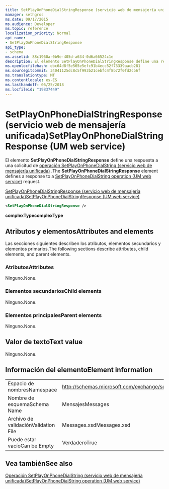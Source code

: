 ```yaml
---
title: SetPlayOnPhoneDialStringResponse (servicio web de mensajería unificada)
manager: sethgros
ms.date: 09/17/2015
ms.audience: Developer
ms.topic: reference
localization_priority: Normal
api_name:
- SetPlayOnPhoneDialStringResponse
api_type:
- schema
ms.assetid: 88c1960a-0b9e-405d-a634-0d6a66524c1e
description: El elemento SetPlayOnPhoneDialStringResponse define una respuesta a una solicitud de SetPlayOnPhoneDialString operación (servicio web de mensajería unificada).
ms.openlocfilehash: ebc64d8f5e565e5efc91b4ecc52f73339aacb281
ms.sourcegitcommit: 34041125dc8c5f993b21cebfc4f8b72f0fd2cb6f
ms.translationtype: MT
ms.contentlocale: es-ES
ms.lasthandoff: 06/25/2018
ms.locfileid: "19837449"
---
```

# <a name="setplayonphonedialstringresponse-um-web-service"></a><span data-ttu-id="f5718-103">SetPlayOnPhoneDialStringResponse (servicio web de mensajería unificada)</span><span class="sxs-lookup"><span data-stu-id="f5718-103">SetPlayOnPhoneDialStringResponse (UM web service)</span></span>

<span data-ttu-id="f5718-104">El elemento **SetPlayOnPhoneDialStringResponse** define una respuesta a una solicitud de [operación SetPlayOnPhoneDialString (servicio web de mensajería unificada)](setplayonphonedialstring-operation-um-web-service.md) .</span><span class="sxs-lookup"><span data-stu-id="f5718-104">The **SetPlayOnPhoneDialStringResponse** element defines a response to a [SetPlayOnPhoneDialString operation (UM web service)](setplayonphonedialstring-operation-um-web-service.md) request.</span></span> 
  
[<span data-ttu-id="f5718-105">SetPlayOnPhoneDialStringResponse (servicio web de mensajería unificada)</span><span class="sxs-lookup"><span data-stu-id="f5718-105">SetPlayOnPhoneDialStringResponse (UM web service)</span></span>](setplayonphonedialstringresponse-um-web-service.md)
  
```xml
<SetPlayOnPhoneDialStringResponse />
```

 <span data-ttu-id="f5718-106">**complexType**</span><span class="sxs-lookup"><span data-stu-id="f5718-106">**complexType**</span></span>
## <a name="attributes-and-elements"></a><span data-ttu-id="f5718-107">Atributos y elementos</span><span class="sxs-lookup"><span data-stu-id="f5718-107">Attributes and elements</span></span>

<span data-ttu-id="f5718-108">Las secciones siguientes describen los atributos, elementos secundarios y elementos primarios.</span><span class="sxs-lookup"><span data-stu-id="f5718-108">The following sections describe attributes, child elements, and parent elements.</span></span>
  
### <a name="attributes"></a><span data-ttu-id="f5718-109">Atributos</span><span class="sxs-lookup"><span data-stu-id="f5718-109">Attributes</span></span>

<span data-ttu-id="f5718-110">Ninguno.</span><span class="sxs-lookup"><span data-stu-id="f5718-110">None.</span></span>
  
### <a name="child-elements"></a><span data-ttu-id="f5718-111">Elementos secundarios</span><span class="sxs-lookup"><span data-stu-id="f5718-111">Child elements</span></span>

<span data-ttu-id="f5718-112">Ninguno.</span><span class="sxs-lookup"><span data-stu-id="f5718-112">None.</span></span>
  
### <a name="parent-elements"></a><span data-ttu-id="f5718-113">Elementos principales</span><span class="sxs-lookup"><span data-stu-id="f5718-113">Parent elements</span></span>

<span data-ttu-id="f5718-114">Ninguno.</span><span class="sxs-lookup"><span data-stu-id="f5718-114">None.</span></span>
  
## <a name="text-value"></a><span data-ttu-id="f5718-115">Valor de texto</span><span class="sxs-lookup"><span data-stu-id="f5718-115">Text value</span></span>

<span data-ttu-id="f5718-116">Ninguno.</span><span class="sxs-lookup"><span data-stu-id="f5718-116">None.</span></span>
  
## <a name="element-information"></a><span data-ttu-id="f5718-117">Información del elemento</span><span class="sxs-lookup"><span data-stu-id="f5718-117">Element information</span></span>

|||
|:-----|:-----|
|<span data-ttu-id="f5718-118">Espacio de nombres</span><span class="sxs-lookup"><span data-stu-id="f5718-118">Namespace</span></span>  <br/> |http://schemas.microsoft.com/exchange/services/2006/messages  <br/> |
|<span data-ttu-id="f5718-119">Nombre de esquema</span><span class="sxs-lookup"><span data-stu-id="f5718-119">Schema Name</span></span>  <br/> |<span data-ttu-id="f5718-120">Mensajes</span><span class="sxs-lookup"><span data-stu-id="f5718-120">Messages</span></span>  <br/> |
|<span data-ttu-id="f5718-121">Archivo de validación</span><span class="sxs-lookup"><span data-stu-id="f5718-121">Validation File</span></span>  <br/> |<span data-ttu-id="f5718-122">Messages.xsd</span><span class="sxs-lookup"><span data-stu-id="f5718-122">Messages.xsd</span></span>  <br/> |
|<span data-ttu-id="f5718-123">Puede estar vacío</span><span class="sxs-lookup"><span data-stu-id="f5718-123">Can be Empty</span></span>  <br/> |<span data-ttu-id="f5718-124">Verdadero</span><span class="sxs-lookup"><span data-stu-id="f5718-124">True</span></span>  <br/> |
   
## <a name="see-also"></a><span data-ttu-id="f5718-125">Vea también</span><span class="sxs-lookup"><span data-stu-id="f5718-125">See also</span></span>



[<span data-ttu-id="f5718-126">Operación SetPlayOnPhoneDialString (servicio web de mensajería unificada)</span><span class="sxs-lookup"><span data-stu-id="f5718-126">SetPlayOnPhoneDialString operation (UM web service)</span></span>](setplayonphonedialstring-operation-um-web-service.md)

